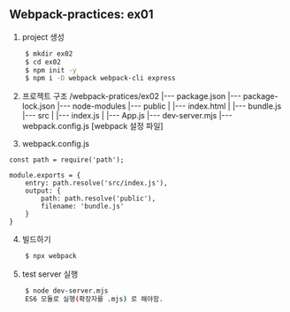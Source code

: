 ## Webpack-practices: ex01
1. project 생성
``` bash
    $ mkdir ex02
    $ cd ex02
    $ npm init -y
    $ npm i -D webpack webpack-cli express
```

2. 프로젝트 구조
/webpack-pratices/ex02
    |--- package.json
    |--- package-lock.json
    |--- node-modules
    |--- public
    |       |--- index.html
    |       |--- bundle.js
    |--- src
    |       |--- index.js
    |       |--- App.js
    |--- dev-server.mjs
    |--- webpack.config.js [webpack 설정 파일]

3. webpack.config.js
```
const path = require('path');

module.exports = {
    entry: path.resolve('src/index.js'),
    output: {
        path: path.resolve('public'),
        filename: 'bundle.js'
    }
}
```

4. 빌드하기
``` bash
    $ npx webpack
```

5. test server 실행
``` bash
    $ node dev-server.mjs
    ES6 모듈로 실행(확장자를 .mjs) 로 해야함.
```